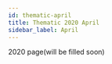 ```yaml
---
id: thematic-april
title: Thematic 2020 April
sidebar_label: April
---
```


2020 page(will be filled soon)